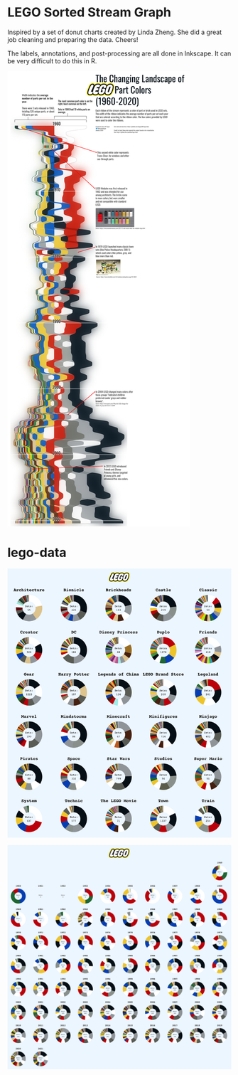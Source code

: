 # LEGO Sorted Stream Graph

Inspired by a set of donut charts created by Linda Zheng. She did a great job cleaning and preparing the data. Cheers!

The labels, annotations, and post-processing are all done in Inkscape. It can be very difficult to do this in R.

![plot](lego_streamgraph_vert.png)

# lego-data

![plot](color_by_theme.png)

![plot](color_by_year.png)
